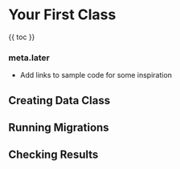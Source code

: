 # Your First Class

{{ toc }}

### meta.later

* Add links to sample code for some inspiration

## Creating Data Class

## Running Migrations

## Checking Results

